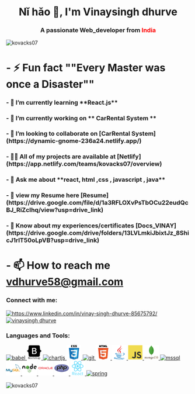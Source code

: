 <h1 align="center"> Nǐ hǎo 👋, I'm Vinaysingh dhurve</h1>
<h3 align="center">A passionate Web_developer from <span style="color: red;">India</span></h3>

<p align="left"> <img src="https://img.freepik.com/free-photo/top-view-unrecognizable-hacker-performing-cyberattack-night_1098-18706.jpg?w=740&t=st=1705844238~exp=1705844838~hmac=19d66259feffa362bee2561adade6d5e9f631159870c6abe1e426c9ce68f2edf" alt="kovacks07" /> </p>

<h1> - ⚡ Fun fact ""Every Master was once a Disaster""</h1>


<h3>- 🌱 I’m currently learning **React.js**</h3>
 
<h3>- 🔭 I’m currently working on ** CarRental System **</h3>

<h3>- 👯 I’m looking to collaborate on [CarRental System](https://dynamic-gnome-236a24.netlify.app/)</h3>

<h3>- 👨‍💻 All of my projects are available at [Netlify](https://app.netlify.com/teams/kovacks07/overview)</h3>

<h3>- 💬 Ask me about **react, html ,css , javascript , java**</h3>

<h3>- 📄 view my Resume here [Resume](https://drive.google.com/file/d/1a3RFLOXvPsTbOCu22eudQcBJ_RiZcIhq/view?usp=drive_link)</h3>

<h3>- 📄 Know about my experiences/certificates [Docs_VINAY](https://drive.google.com/drive/folders/13LVLmkiJbixtJz_8ShicJ1rlT50oLpVB?usp=drive_link)</h3>


<h1>- 📫 How to reach me <a href="mailto:vdhurve58@gmail.com">vdhurve58@gmail.com</a></h1>






<h3 align="left">Connect with me:</h3>
<p align="left">
<a href="https://www.linkedin.com/in/vinaysingh-dhurve-85675792/" target="blank"><img align="center" src="https://raw.githubusercontent.com/rahuldkjain/github-profile-readme-generator/master/src/images/icons/Social/linked-in-alt.svg" alt="https://www.linkedin.com/in/vinay-singh-dhurve-85675792/" height="30" width="40" /></a>
<a href="https://www.facebook.com/vdhurve" target="blank"><img align="center" src="https://raw.githubusercontent.com/rahuldkjain/github-profile-readme-generator/master/src/images/icons/Social/facebook.svg" alt="vinaysingh dhurve" height="30" width="40" /></a>
</p>

<h3 align="left">Languages and Tools:</h3>
<p align="left"> <a href="https://babeljs.io/" target="_blank" rel="noreferrer"> <img src="https://www.vectorlogo.zone/logos/babeljs/babeljs-icon.svg" alt="babel" width="40" height="40"/> </a> <a href="https://getbootstrap.com" target="_blank" rel="noreferrer"> <img src="https://raw.githubusercontent.com/devicons/devicon/master/icons/bootstrap/bootstrap-plain-wordmark.svg" alt="bootstrap" width="40" height="40"/> </a> <a href="https://www.chartjs.org" target="_blank" rel="noreferrer"> <img src="https://www.chartjs.org/media/logo-title.svg" alt="chartjs" width="40" height="40"/> </a> <a href="https://www.w3schools.com/css/" target="_blank" rel="noreferrer"> <img src="https://raw.githubusercontent.com/devicons/devicon/master/icons/css3/css3-original-wordmark.svg" alt="css3" width="40" height="40"/> </a> <a href="https://git-scm.com/" target="_blank" rel="noreferrer"> <img src="https://www.vectorlogo.zone/logos/git-scm/git-scm-icon.svg" alt="git" width="40" height="40"/> </a> <a href="https://www.w3.org/html/" target="_blank" rel="noreferrer"> <img src="https://raw.githubusercontent.com/devicons/devicon/master/icons/html5/html5-original-wordmark.svg" alt="html5" width="40" height="40"/> </a> <a href="https://www.java.com" target="_blank" rel="noreferrer"> <img src="https://raw.githubusercontent.com/devicons/devicon/master/icons/java/java-original.svg" alt="java" width="40" height="40"/> </a> <a href="https://developer.mozilla.org/en-US/docs/Web/JavaScript" target="_blank" rel="noreferrer"> <img src="https://raw.githubusercontent.com/devicons/devicon/master/icons/javascript/javascript-original.svg" alt="javascript" width="40" height="40"/> </a> <a href="https://www.mongodb.com/" target="_blank" rel="noreferrer"> <img src="https://raw.githubusercontent.com/devicons/devicon/master/icons/mongodb/mongodb-original-wordmark.svg" alt="mongodb" width="40" height="40"/> </a> <a href="https://www.microsoft.com/en-us/sql-server" target="_blank" rel="noreferrer"> <img src="https://www.svgrepo.com/show/303229/microsoft-sql-server-logo.svg" alt="mssql" width="40" height="40"/> </a> <a href="https://www.mysql.com/" target="_blank" rel="noreferrer"> <img src="https://raw.githubusercontent.com/devicons/devicon/master/icons/mysql/mysql-original-wordmark.svg" alt="mysql" width="40" height="40"/> </a> <a href="https://nodejs.org" target="_blank" rel="noreferrer"> <img src="https://raw.githubusercontent.com/devicons/devicon/master/icons/nodejs/nodejs-original-wordmark.svg" alt="nodejs" width="40" height="40"/> </a> <a href="https://www.oracle.com/" target="_blank" rel="noreferrer"> <img src="https://raw.githubusercontent.com/devicons/devicon/master/icons/oracle/oracle-original.svg" alt="oracle" width="40" height="40"/> </a> <a href="https://www.php.net" target="_blank" rel="noreferrer"> <img src="https://raw.githubusercontent.com/devicons/devicon/master/icons/php/php-original.svg" alt="php" width="40" height="40"/> </a> <a href="https://reactjs.org/" target="_blank" rel="noreferrer"> <img src="https://raw.githubusercontent.com/devicons/devicon/master/icons/react/react-original-wordmark.svg" alt="react" width="40" height="40"/> </a> <a href="https://spring.io/" target="_blank" rel="noreferrer"> <img src="https://www.vectorlogo.zone/logos/springio/springio-icon.svg" alt="spring" width="40" height="40"/> </a> </p>

<p><img align="center" src="https://github-readme-stats.vercel.app/api/top-langs?username=kovacks07&show_icons=true&locale=en&layout=compact" alt="kovacks07" /></p>
